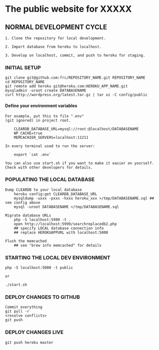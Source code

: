 The public website for XXXXX
===================================================

NORMAL DEVELOPMENT CYCLE
------------------------

    1. Clone the repository for local development.

    2. Import database from heroku to localhost.

    3. Develop on localhost, commit, and push to heroku for staging.


### INITIAL SETUP

    git clone git@github.com:frc/REPOSITORY_NAME.git REPOSITORY_NAME
    cd REPOSITORY_NAME
    git remote add heroku git@heroku.com:HEROKU_APP_NAME.git
    mysqladmin -uroot create DATABASENAME
    curl http://wordpress.org/latest.tar.gz | tar xz -C config/public

#### Define your environment variables

    For example, put this to file ".env"
    (git ignored) in project root.

        CLEARDB_DATABASE_URL=mysql://root:@localhost/DATABASENAME
        WP_CACHE=true
        MEMCACHIER_SERVERS=localhost:11211

    In every terminal used to run the server:

        export `cat .env`

    You can also use start.sh if you want to make it easier on yourself. Check with other developers for details.


### POPULATING THE LOCAL DATABASE

    Dump CLEARDB to your local database
        heroku config:get CLEARDB_DATABASE_URL
        mysqldump -uxxx -pxxx -hxxx heroku_xxx >/tmp/DATABASENAME.sql ## see config above
        mysql -uroot DATABASENAME </tmp/DATABASENAME.sql

    Migrate database URLs
        php -S localhost:5999 -t .
        open http://localhost:5999/searchreplacedb2.php
        ## specify LOCAL database connection info
        ## replace HEROKUAPPURL with localhost:5000

    Flush the memcached
        ## see "brew info memcached" for details


### STARTING THE LOCAL DEV ENVIRONMENT

    php -S localhost:5000 -t public

    or

    ./start.sh


### DEPLOY CHANGES TO GITHUB

    Commit everything
    git pull -r
    <resolve conflicts>
    git push

### DEPLOY CHANGES LIVE

    git push heroku master

